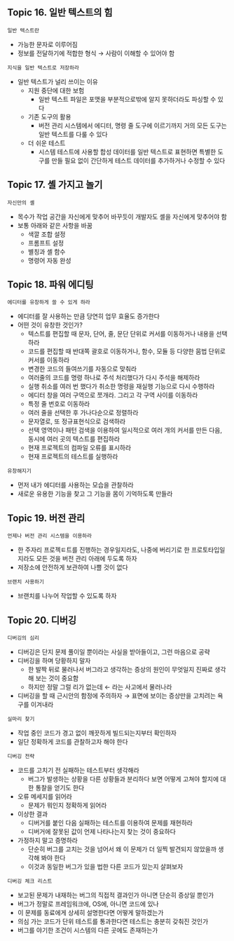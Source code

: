 ## Topic 16. 일반 텍스트의 힘

`일반 텍스트란`
- 가능한 문자로 이루어짐
- 정보를 전달하기에 적합한 형식 → 사람이 이해할 수 있어야 함

`지식을 일반 텍스트로 저장하라`
- 일반 텍스트가 널리 쓰이는 이유
	- 지원 중단에 대한 보험
		- 일반 텍스트 파일은 포맷을 부분적으로밖에 알지 못하더라도 파싱할 수 있다
	- 기존 도구의 활용
		- 버전 관리 시스템에서 에디터, 명령 줄 도구에 이르기까지 거의 모든 도구는 일반 텍스트를 다룰 수 있다
	- 더 쉬운 테스트
		- 시스템 테스트에 사용할 합성 데이터를 일반 텍스트로 표현하면 특별한 도구를 만들 필요 없이 간단하게 테스트 데이터를 추가하거나 수정할 수 있다

## Topic 17. 셸 가지고 놀기

`자신만의 셸`
- 목수가 작업 공간을 자신에게 맞추어 바꾸듯이 개발자도 셸을 자신에게 맞추어야 함
- 보통 아래와 같은 사항을 바꿈
	- 색깔 조합 설정
	- 프롬프트 설정
	- 별칭과 셸 함수
	- 명령어 자동 완성

## Topic 18. 파워 에디팅

`에디터를 유창하게 쓸 수 있게 하라`
- 에디터를 잘 사용하는 만큼 당연히 업무 효율도 증가한다
- 어떤 것이 유창한 것인가?
	- 텍스트를 편집할 때 문자, 단어, 줄, 문단 단위로 커서를 이동하거나 내용을 선택하라
	- 코드를 편집할 때 반대쪽 괄호로 이동하거나, 함수, 모듈 등 다양한 뭄법 단위로 커서를 이동하라
	- 변경한 코드의 들여쓰기를 자동으로 맞춰라
	- 여러줄의 코드를 명령 하나로 주석 처리했다가 다시 주석을 해제하라
	- 실행 취소를 여러 번 했다가 취소한 명령을 재실행 기능으로 다시 수행하라 
	- 에디터 창을 여러 구역으로 쪼개라. 그리고 각 구역 사이를 이동하라
	- 특정 줄 번호로 이동하라
	- 여러 줄을 선택한 후 가나다순으로 정렬하라
	- 문자열로, 또 정규표현식으로 검색하라
	- 선택 영역이나 패턴 검색을 이용하여 일시적으로 여러 개의 커서를 만든 다음, 동시에 여러 곳의 텍스트를 편집하라
	- 현재 프로젝트의 컴파일 오류를 표시하라
	- 현재 프로젝트의 테스트를 실행하라

`유창해지기`
- 먼저 내가 에디터를 사용하는 모습을 관찰하라
- 새로운 유용한 기능을 찾고 그 기능을 몸이 기억하도록 만들라

## Topic 19. 버전 관리

`언제나 버전 관리 시스템을 이용하라`
- 한 주자리 프로젝ㅌ트를 진행하는 경우일지라도, 나중에 버리기로 한 프로토타입일지라도 모든 것을 버전 관리 아래에 두도록 하자
- 저장소에 안전하게 보관하여 나쁠 것이 없다

`브랜치 사용하기`
- 브랜치를 나누어 작업할 수 있도록 하자

## Topic 20. 디버깅

`디버깅의 심리`
- 디버깅은 단지 문제 풀이일 뿐이라는 사실을 받아들이고, 그런 마음으로 공략
- 디버깅을 하며 당황하지 말자
	- 한 발짝 뒤로 물러나서 버그라고 생각하는 증상의 원인이 무엇일지 진짜로 생각해 보는 것이 중요함
	- 하지만 정말 그럴 리가 없는데 ← 라는 사고에서 물러나라
- 디버깅을 할 때 근시안의 함정에 주의하자 → 표면에 보이는 증상만을 고치려는 욕구를 이겨내라

`실마리 찾기`
- 작업 중인 코드가 경고 없이 깨끗하게 빌드되는지부터 확인하자
- 일단 정확하게 코드를 관찰하고자 해야 한다

`디버깅 전략`
- 코드를 고치기 전 실패하는 테스트부터 생각해라
	- 버그가 발생하는 상황을 다른 상황들과 분리하다 보면 어떻게 고쳐야 할지에 대한 통찰을 얻기도 한다
- 오류 메세지를 읽어라
	- 문제가 뭐인지 정확하게 읽어라
- 이상한 결과
	- 디버거를 붙인 다음 실패하는 테스트를 이용하여 문제를 재현하라
	- 디버거에 잘못된 값이 언제 나타나는지 찾는 것이 중요하다
- 가정하지 말고 증명하라
	- 단순히 버그를 고치는 것을 넘어서 왜 이 문제가 더 일찍 발견되지 않았을까 생각해 봐야 한다
	- 이것과 동일한 버그가 있을 법한 다른 코드가 있는지 살펴보자

`디버깅 체크 리스트`
- 보고된 문제가 내재하는 버그의 직접적 결과인가 아니면 단순히 증상일 뿐인가
- 버그가 정말로 프레임워크에, OS에, 아니면 코드에 있나
- 이 문제를 동료에게 상세히 설명한다면 어떻게 말하겠는가
- 의심 가는 코드가 단위 테스트를 통과한다면 테스트는 충분히 갖춰진 것인가
- 버그를 야기한 조건이 시스템의 다른 곳에도 존재하는가


